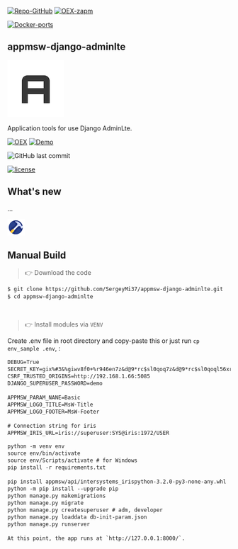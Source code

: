 [![Repo-GitHub](https://img.shields.io/badge/dynamic/xml?color=gold&label=GitHub%20module.xml&prefix=ver.&query=%2F%2FVersion&url=https%3A%2F%2Fraw.githubusercontent.com%2Fsergeymi37%2Fappmsw-django-adminlte%2Fmaster%2Fmodule.xml)](https://raw.githubusercontent.com/sergeymi37/appmsw-django-adminlte/master/module.xml)
[![OEX-zapm](https://img.shields.io/badge/dynamic/json?url=https:%2F%2Fpm.community.intersystems.com%2Fpackages%2Fappmsw-django-adminlte%2F&label=ZPM-pm.community.intersystems.com&query=$.version&color=green&prefix=appmsw-django-adminlte)](https://pm.community.intersystems.com/packages/appmsw-django-adminlte)

[![Docker-ports](https://img.shields.io/badge/dynamic/yaml?color=blue&label=docker-compose&prefix=ports%20-%20&query=%24.services.iris.ports&url=https%3A%2F%2Fraw.githubusercontent.com%2Fsergeymi37%2Fappmsw-django-adminlte%2Fmaster%2Fdocker-compose.yml)](https://raw.githubusercontent.com/sergeymi37/appmsw-django-adminlte/master/docker-compose.yml)

## appmsw-django-adminlte

![](https://raw.githubusercontent.com/SergeyMi37/appmsw-django-adminlte/master/doc/icons/AdminLTELogo.png)

Application tools for use Django AdminLte.

[![OEX](https://img.shields.io/badge/Available%20on-Intersystems%20Open%20Exchange-00b2a9.svg)](https://openexchange.intersystems.com/package/appmsw-django-adminlte) 
[![Demo](https://img.shields.io/badge/Demo%20on-Cloud%20Run%20Deploy-F4A460)](https://appmsw-django-adminlte.demo.community.intersystems.com/apptoolsrest/a/info)

<img alt="GitHub last commit" src="https://img.shields.io/github/last-commit/SergeyMi37/appmsw-django-adminlte">

[![license](https://img.shields.io/badge/License-Apache%202.0-yellow.svg)](https://raw.githubusercontent.com/sergeymi37/appmsw-django-adminlte/master/LICENSE)

## What's new

...

![](https://raw.githubusercontent.com/SergeyMi37/appmsw-django-adminlte/master/doc/icons/logo-apptools.png)

## Manual Build 

> 👉 Download the code  

```bash
$ git clone https://github.com/SergeyMi37/appmsw-django-adminlte.git
$ cd appmsw-django-adminlte
```

<br />

> 👉 Install modules via `VENV`  

Create .env file in root directory and copy-paste this or just run `cp env_sample .env`, :

```
DEBUG=True
SECRET_KEY=gix%#3&%giwv8f0+%r946en7z&d@9*rc$sl0qoq7z&d@9*rc$sl0qoql56xr%bh^w2mj
CSRF_TRUSTED_ORIGINS=http://192.168.1.66:5085
DJANGO_SUPERUSER_PASSWORD=demo

APPMSW_PARAM_NANE=Basic
APPMSW_LOGO_TITLE=MsW-Title
APPMSW_LOGO_FOOTER=MsW-Footer

# Connection string for iris
APPMSW_IRIS_URL=iris://superuser:SYS@iris:1972/USER
```


```
python -m venv env
source env/bin/activate
source env/Scripts/activate # for Windows
pip install -r requirements.txt

pip install appmsw/api/intersystems_irispython-3.2.0-py3-none-any.whl
python -m pip install --upgrade pip
python manage.py makemigrations
python manage.py migrate
python manage.py createsuperuser # adm, developer
python manage.py loaddata db-init-param.json
python manage.py runserver

At this point, the app runs at `http://127.0.0.1:8000/`. 

